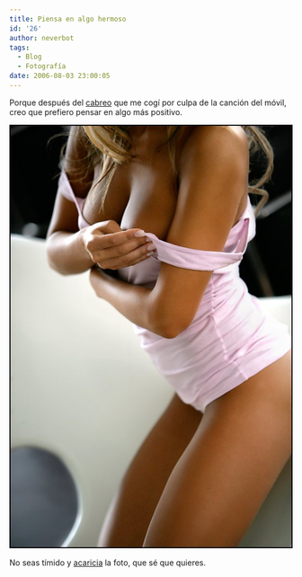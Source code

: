 ```yaml
---
title: Piensa en algo hermoso
id: '26'
author: neverbot
tags:
  - Blog
  - Fotografía
date: 2006-08-03 23:00:05
---
```


Porque después del [cabreo](https://neverbot.com/2006/07/03/una-tarde-que-jamas-recuperare/) que me cogí por culpa de la canción del móvil, creo que prefiero pensar en algo más positivo.

[![Jurgita Valts](./piensa-en-algo-hermoso/jurgita_valts.jpg "Jurgita Valts")](./piensa-en-algo-hermoso/jurgita_valts.jpg)

No seas tímido y [acaricia](./piensa-en-algo-hermoso/jurgita_valts.jpg) la foto, que sé que quieres.